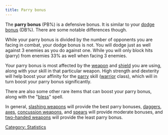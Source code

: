```yaml
---
title: Parry bonus
---
```


The **parry bonus** (PB%) is a defensive bonus. It is similar to your
[dodge bonus](dodge_bonus "wikilink") (DB%). There are some notable
differences though.

While your parry bonus is divided by the number of opponents you are
facing in combat, your dodge bonus is not. You will dodge just as well
against 3 enemies as you do against one. While you will only block hits
(parry) from enemies 33% as well when facing 3 enemies.

Your parry bonus is most affected by the [weapon](weapon "wikilink") and
[shield](shield "wikilink") you are using, along with your skill in that
particular weapon. High strength and dexterity will help boost your
affinity for the [parry](parry "wikilink") skill
([warrior](warrior "wikilink") class), which will in turn boost your
parry bonus significantly.

There are also some other rare items that can boost your parry bonus,
along with the "[bless](bless "wikilink")" spell.

In general, [slashing weapons](slashing_weapon "wikilink") will provide
the best parry bonuses, [daggers](Piercing_weapon "wikilink"),
[axes](Cleaving_weapon "wikilink"), [concussion
weapons](concussion_weapon "wikilink"), and
[spears](stabbing_weapon "wikilink") will provide moderate bonuses, and
[two-handed weapons](two-handed_weapon "wikilink") will provide the
least parry bonus.

[Category: Statistics](Category:_Statistics "wikilink")